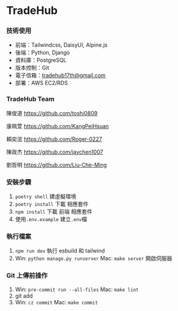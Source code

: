 # TradeHub

### 技術使用

- 前端：Tailwindcss, DaisyUI, Alpine.js
- 後端：Python, Django
- 資料庫：PostgreSQL
- 版本控制：Git
- 電子信箱：tradehub17th@gmail.com
- 部署：AWS EC2/RDS

### TradeHub Team

陳俊道
https://github.com/toshi0809

康珮萱
https://github.com/KangPeiHsuan

賴奕浤
https://github.com/Roger-0227

陳政杰
https://github.com/jaychen1007

劉哲明
https://github.com/Liu-Che-Ming

### 安裝步驟

1. `poetry shell` 建虛擬環境
2. `poetry install` 下載 相應套件
3. `npm install` 下載 前端 相應套件
4. 使用`.env.example` 建立`.env`檔

### 執行檔案

1. `npm run dev` 執行 esbuild 和 tailwind
2. Win: `python manage.py runserver` Mac: `make server` 開啟伺服器

### Git 上傳前操作

1. Win: `pre-commit run --all-files` Mac: `make lint`
2. git add
3. Win: `cz commit` Mac: `make commit`

